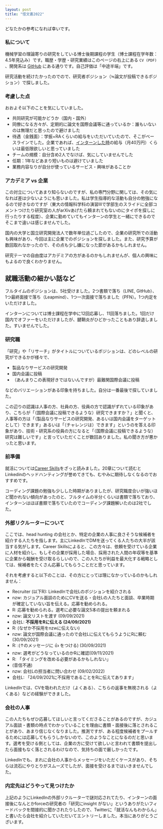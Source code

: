 ```yaml
---
layout: post
title: "怪文書2022"
---
```


どなたかの参考になれば幸いです。

### 私について

機械学習の理論寄りの研究をしている博士後期課程の学生（博士課程在学年数：4.5年見込み）です。職歴・学歴・研究業績はこのページの右上にある `CV (PDF)` 、開発系は [GitHub](https://github.com/nzw0301) にある通りです。自己評価は「中途半端」です。

研究活動を続けたかったのでので、研究者ポジション（≒論文が投稿できるポジション）で探しました。

### 考慮した点

おおよそ以下のことを気にしていました。

- 共同研究が可能かどうか（国内・国外）
- 同僚になる方々が、定期的に論文を国際会議等に通っているか：誰もいないのは無理だと思ったので避けました
- 待遇（金銭面）：学振+RAくらいの給与をいただいていたので、そこがベースラインでした。企業であれば、[インターンした時](https://nzw0301.github.io/2017/09/td_intern)の給与（月40万円）くらいは最低限欲しいと思っていました
- チームの規模：自分含め2人でなけば、気にしていませんでした
- 任期：1年などあまり短いものは避けていました
- 業務内容なりが自分が使っているサービス・興味があることか

### アカデミア vs 企業

この対立についてあまり知らないのですが、私の専門分野に関しては、その気になれば差は少ないようにも思いました。私は学生指導的な活動も自分の勉強になるので好きなのですが（東大の情報科学科の演習Ⅲで学部生のスライドに全部コメントつけたり研究室の人がarXivあげたら頼まれてもないのにタイポを探しに行ったりする程度）、企業に勤めていてもインターンの学生と一緒にできるのでそこまで違いは感じませんでした。

国内の大学と国立研究開発法人で数年単位過ごしたので、企業の研究所での活動も興味があり、今回は主に企業でのポジションを探しました。また、研究予算が数回取れなかったので、その点も少し嫌になった節があるかもしれません。

研究テーマの自由度はアカデミアの方があるのかもしれませんが、個人の興味にもよるので良くわかりません。

## 就職活動の細かい話など

フルタイムのポジションは、5社受けました。2つ書類で落ち（LINE, GitHub）、1つ最終面接で落ち（Leapmind）、1つ一次面接で落ちました（PFN）。1つ内定をいただけました。

インターンについては博士課程在学中に12回応募し、11回落ちました。1回だけ国内でオファーをいただけましたが、腱鞘炎がひどかったこともあり辞退しました。すいませんでした。

### 研究職

「研究」や「リサーチ」がタイトルについているポジションは、どのレベルの研究ができるかが様々で、

- 製品なりサービスの研究開発
- 国内会議に投稿
- （あんまりこの表現好きではないんですが）最難関国際会議に投稿

などのバリエーションがある印象を持ちました。自分は一番最後で探していました。

この辺りの認識は人事の方、社員の方、役員の方で認識がずれている印象があり、こちらが「（国際会議に投稿できるような）研究できますか？」と聞くと、人事等の方は「（製品なりサービスの研究開発、あるいは国内会議をターゲットとして）できます」あるいは「（チャレンジは）できます」というのを答える印象があり、技術・研究系の役員の方になると「（国際会議に投稿できるような）研究は難しいです」と言っていただくことが数回ありました。私の聞き方が悪かったと思います。

### 前準備

就活については[Career Skills](https://amzn.to/36OJRtP)をざっと読みました。20章について読むとLinkedinのヘッドハンティングが誉めてきても、むやみに期待しなくなるのでおすすめです。

コーディング課題の勉強も少しした時期がありましたが、研究職度合いが強いほど聞かれない傾向があったのと、フルタイムの半分くらいは書類で落ちており、インターンはほぼ書類で落ちていたのでコーディング課題解いたのは2社でした。

### 外部リクルーターについて

ここでは、head hunting の会社とか、特定の企業の人事に良さそうな候補者を紹介する人たちを指します。主にLinkedInでDMを送ってくる人たちの大半が該当する気がします。Career Skillsによると、この方々は、依頼を受けている企業に人材を紹介し、もしその企業が採用した場合、採用された人間の年収等を基準に企業から報酬を受け取るらしいので、この人たちが利益を最大化する戦略としては、候補者をたくさん応募してもらうことだと思っています。

それを考慮すると以下のことは、その方にとっては理になかっているのかもしれません：

- Recruiter (以下R): LinkedInで会社Lのポジションを紹介される
- nzw: カジュアル面談のためにCVを送る・会社Lの人たちと面談、卒業時期が確定していない旨を伝える。応募を勧められる。
- R: 応募を勧められる。選考に必要な論文5本の提出を頼まれる
- nzw: 論文リストを渡す (09/09/2021)
- 会社L: **不採用をRに伝える (24/09/2021)**
- R: (なぜか不採用をnzwに伝えない)
- nzw: 論文が国際会議に通ったので会社Lに伝えてもらうようにRに頼む (30/09/2021)
- R: :(↑のメッセージに 👍 をつける) (30/09/2021)
- nzw: 選考がどうなっているのかRに確認(09/11/2021)
- R: 「タイミングを改める必要があるかもしれない」
- (音信不通)
- nzw: 会社Lの担当者に問い合わせ (09/02/2022)
- 会社L: 「24/09/2021に不採用であることをRに伝えてあります」

LinkedInでは、CVを吸われただけ（よくある）、こちらの返事を無視される（よくある）などの経験ができました。

### 会社の人事

この人たちもぜひ応募してほしいと言ってくださることがあるのですが、カジュアル面談・書類の時点でわかっていることを理由に書類・面接後に落とされることがあり、あまり信じなくなりました。推測ですが、ある程度候補者をプールするためには応募してもらうしかないので、このようなことになるのだと思います。選考を受ける側としては、企業の方に受けて欲しいと言われて書類を提出したら面接もなく落とされるわけなので、気持ちの面で厳しかったです。

LinkedInでも、まれに会社の人事からメッセージをいただくケースがあり、そちらは流石にやりとりがスムーズでしたが、面接を受けるまではいきませんでした。

### 内定先はどうやって見つけたか

上記のようにLinkedInの外部リクルーターで謎対応されてたり、インターンの面接後になんとかforceの研究者の「研究にinsight がない」というありがたいフィードバックを間接的に聞かされたりしたので、Twitterに「就活なんもわからん」と書いたら会社を紹介していただいてエントリーしました。本当にありがとうございます。

